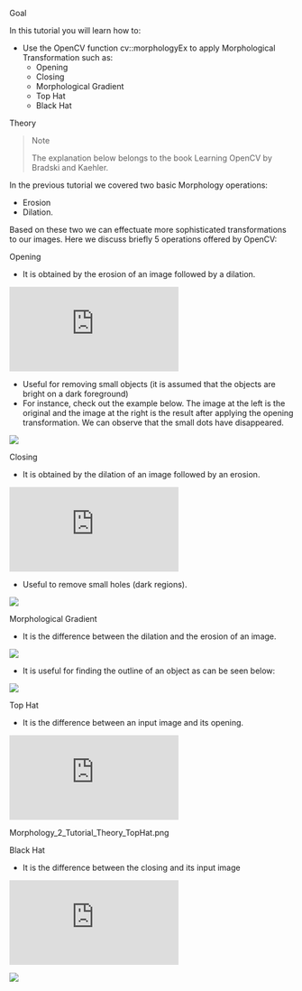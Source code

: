 Goal

In this tutorial you will learn how to:

* Use the OpenCV function cv::morphologyEx to apply Morphological Transformation such as:
    * Opening
    * Closing
    * Morphological Gradient
    * Top Hat
    * Black Hat

Theory

> Note
> 
> The explanation below belongs to the book Learning OpenCV by Bradski and Kaehler.

In the previous tutorial we covered two basic Morphology operations:

* Erosion
* Dilation.

Based on these two we can effectuate more sophisticated transformations to our images. Here we discuss briefly 5 operations offered by OpenCV:

Opening

* It is obtained by the erosion of an image followed by a dilation.

![](http://latex.codecogs.com/gif.latex?dst=open(src,element)=dilate(erode(src,element)))

* Useful for removing small objects (it is assumed that the objects are bright on a dark foreground)
* For instance, check out the example below. The image at the left is the original and the image at the right is the result after applying the opening transformation. We can observe that the small dots have disappeared.

![](https://docs.opencv.org/4.1.0/Morphology_2_Tutorial_Theory_Opening.png)

Closing

* It is obtained by the dilation of an image followed by an erosion.

![](http://latex.codecogs.com/gif.latex?dst=close(src,element)=erode(dilate(src,element)))

* Useful to remove small holes (dark regions).

![](https://docs.opencv.org/4.1.0/Morphology_2_Tutorial_Theory_Closing.png)

Morphological Gradient

* It is the difference between the dilation and the erosion of an image.

![](http://latex.codecogs.com/gif.latex?dst=morph_{grad}(src,element)=dilate(src,element)-erode(src,element))

* It is useful for finding the outline of an object as can be seen below:

![](https://docs.opencv.org/4.1.0/Morphology_2_Tutorial_Theory_Gradient.png)

Top Hat

* It is the difference between an input image and its opening.

![](http://latex.codecogs.com/gif.latex?dst=tophat(src,element)=src-open(src,element))

Morphology_2_Tutorial_Theory_TopHat.png

Black Hat

* It is the difference between the closing and its input image

![](http://latex.codecogs.com/gif.latex?dst=blackhat(src,element)=close(src,element)-src)

![](https://docs.opencv.org/4.1.0/Morphology_2_Tutorial_Theory_BlackHat.png)